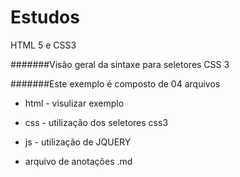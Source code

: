 Estudos
=======

HTML 5 e CSS3


#######Visão geral da sintaxe para seletores CSS 3

#######Este exemplo é composto de 04 arquivos

- html - visulizar exemplo</li>

- css - utilização dos seletores css3</li>

- js - utilização de JQUERY</li>

- arquivo de anotações .md</li>
